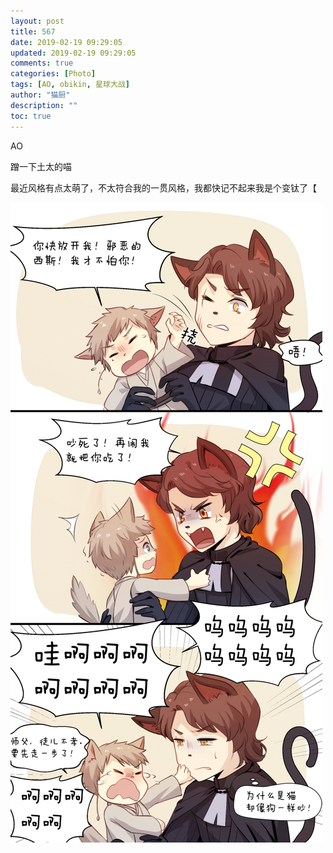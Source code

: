 ```yaml
---
layout: post
title: 567
date: 2019-02-19 09:29:05
updated: 2019-02-19 09:29:05
comments: true
categories: [Photo]
tags: [AO, obikin, 星球大战]
author: "猫厨"
description: ""
toc: true
---
```


<p>AO</p> 
<p>蹭一下土太的喵</p> 
<p>最近风格有点太萌了，不太符合我的一贯风格，我都快记不起来我是个变钛了【</p>

![](https://raw.githubusercontent.com/alicewish/meowchain247/master/img_cVZNdzJtQk9JV2U5OGdmWEFUaTJsOVExa0pyWUxEeWFCMDZnQ0hNRjNEbDl6MTNMdW9wd0dRPT0.jpg)